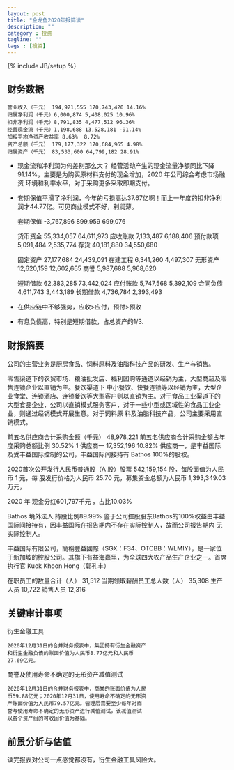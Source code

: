 ```yaml
---
layout: post
title: "金龙鱼2020年报简读"
description: ""
category : 投资
tagline: ""
tags : [投资]
---
```

{% include JB/setup %}


## 财务数据
    营业收入（千元） 194,921,555 170,743,420 14.16%
    归属净利润（千元）6,000,874 5,408,025 10.96%
    扣非净利润（千元）8,791,835 4,477,512 96.36%
    经营现金流（千元）1,198,688 13,528,181 -91.14%
    加权平均净资产收益率 8.63%  8.72%
    资产总额（千元） 179,177,322 170,684,965 4.98%
    归属资产（千元） 83,533,600 64,799,182 28.91%

* 现金流和净利润为何差别那么大？
    经营活动产生的现金流量净额同比下降 91.14%，主要是为购买原材料支付的现金增加，2020 年公司综合考虑市场融资
    环境和利率水平，对于采购更多采取即期支付。

* 套期保值平滑了净利润，今年的亏损高达37.67亿啊！而上一年度的扣非净利润才44.77亿。可见商业模式不好，利润薄。

    套期保值  -3,767,896    899,959     699,076


    货币资金 55,334,057 64,611,973
    应收账款 7,133,487 6,188,406
    预付款项 5,091,484 2,535,774
    存货    40,181,880 34,550,680

    固定资产 27,177,684 24,439,091
    在建工程 6,341,260 4,497,307
    无形资产 12,620,159 12,602,665
    商誉    5,987,688 5,968,620

    短期借款 62,383,285 73,442,024
    应付账款 5,747,568 5,392,109
    合同负债 4,611,743 3,443,189
    长期借款 4,736,784 2,393,493


* 在供应链中不够强势，应收>应付，预付>预收
* 有息负债高，特别是短期借款，占总资产的1/3.

## 财报摘要
公司的主营业务是厨房食品、饲料原料及油脂科技产品的研发、生产与销售。

零售渠道下的农贸市场、粮油批发店、福利团购等通道以经销为主，大型商超及零售连锁企业以直销为主。餐饮渠道下
中小餐饮、快餐连锁等以经销为主，大型企业食堂、连锁酒店、连锁餐饮等大型客户则以直销为主。对于食品工业渠道下的
大型食品企业，公司以直销模式服务客户，对于一些小型或区域性的食品工业企业，则通过经销模式开展生意。对于饲料原
料及油脂科技产品，公司主要采用直销模式。


前五名供应商合计采购金额（千元） 48,978,221
前五名供应商合计采购金额占年度采购总额比例 30.52%
1 供应商一 17,352,196 10.82%
供应商一，是丰益国际及受丰益国际控制的公司，丰益国际间接持有 Bathos 100%的股权。


2020首次公开发行人民币普通股（A 股）股票 542,159,154 股，每股面值为人民币 1 元，每
股发行价格为人民币 25.70 元，募集资金总额为人民币 1,393,349.03 万元，

2020 年 现金分红601,797千元 ，占比10.03%

Bathos 境外法人 持股比例89.99% 
鉴于公司控股股东Bathos的100%权益由丰益国际间接持有，因丰益国际在报告期内不存在实际控制人，故而公司报告期内
无实际控制人。

丰益国际有限公司，簡稱豐益國際（SGX：F34、OTCBB：WLMIY），是一家位于新加坡的控股公司。其旗下有益海嘉里，为全球四大农产品生产企业之一。首席执行官 Kuok Khoon Hong（郭孔丰）


在职员工的数量合计（人） 31,512
当期领取薪酬员工总人数（人） 35,308
生产人员 10,722
销售人员 12,316



## 关键审计事项
衍生金融工具

    2020年12月31日的合并财务报表中，集团持有衍生金融资产
    和衍生金融负债的账面价值为人民币8.77亿元和人民币
    27.69亿元。

商誉及使用寿命不确定的无形资产减值测试

    2020年12月31日的合并财务报表中，商誉的账面价值为人民
    币59.88亿元；2020年12月31日，使用寿命不确定的无形资
    产账面价值为人民币79.57亿元。管理层需要至少每年对商
    誉与使用寿命不确定的无形资产进行减值测试，该减值测试
    以各个资产组的可收回价值为基础。

## 前景分析与估值

读完报表对公司一点感觉都没有，衍生金融工具风险大。
